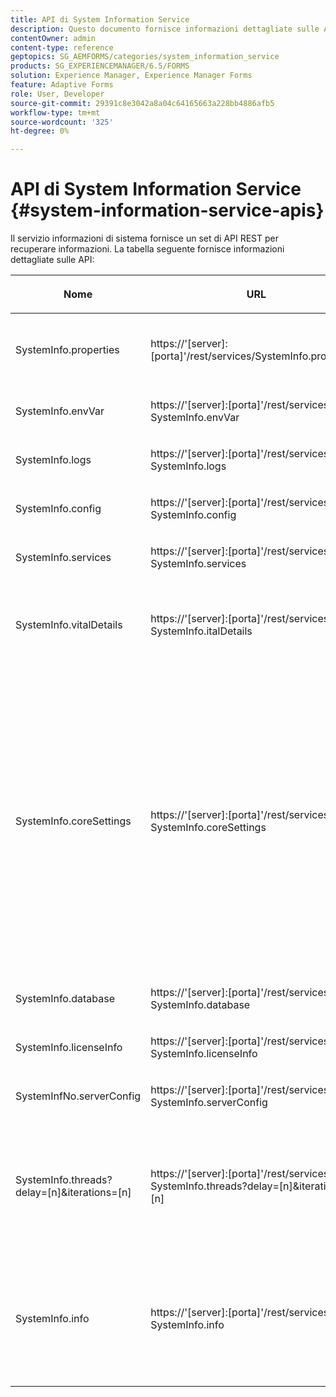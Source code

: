 ```yaml
---
title: API di System Information Service
description: Questo documento fornisce informazioni dettagliate sulle API fornite dal servizio informazioni di sistema.
contentOwner: admin
content-type: reference
geptopics: SG_AEMFORMS/categories/system_information_service
products: SG_EXPERIENCEMANAGER/6.5/FORMS
solution: Experience Manager, Experience Manager Forms
feature: Adaptive Forms
role: User, Developer
source-git-commit: 29391c8e3042a8a04c64165663a228bb4886afb5
workflow-type: tm+mt
source-wordcount: '325'
ht-degree: 0%

---
```


# API di System Information Service {#system-information-service-apis}

Il servizio informazioni di sistema fornisce un set di API REST per recuperare informazioni. La tabella seguente fornisce informazioni dettagliate sulle API:

<table>
 <thead>
  <tr>
   <th><p>Nome</p></th>
   <th><p>URL</p></th>
   <th><p>Descrizione</p></th>
  </tr>
 </thead>
 <tbody>
  <tr>
   <td><p>SystemInfo.properties</p></td>
   <td><p>https://'[server]:[porta]'/rest/services/SystemInfo.properties'</p></td>
   <td><p>Questa API è un wrapper per <a href="https://docs.oracle.com/javase/6/docs/api/java/lang/System.html#getProperties()">system.getProperties</a> API Java. Recupera la configurazione dell’ambiente di lavoro corrente. </p></td>
  </tr>
  <tr>
   <td><p>SystemInfo.envVar</p></td>
   <td><p>https://'[server]:[porta]'/rest/services/ SystemInfo.envVar</p></td>
   <td><p>Recupera tutte le variabili di ambiente del sistema operativo host. </p></td>
  </tr>
  <tr>
   <td><p>SystemInfo.logs</p></td>
   <td><p>https://'[server]:[porta]'/rest/services/ SystemInfo.logs</p></td>
   <td><p>Scarica un file zip contenente i registri del server applicazioni. </p></td>
  </tr>
  <tr>
   <td><p>SystemInfo.config</p></td>
   <td><p>https://'[server]:[porta]'/rest/services/ SystemInfo.config</p></td>
   <td><p>Recupera tutto il contenuto del file config.xml. </p></td>
  </tr>
  <tr>
   <td><p>SystemInfo.services</p></td>
   <td><p>https://'[server]:[porta]'/rest/services/ SystemInfo.services</p></td>
   <td><p>Recupera lo stato e i parametri di configurazione dei servizi AEM Forms.</p></td>
  </tr>
  <tr>
   <td><p>SystemInfo.vitalDetails</p></td>
   <td><p>https://'[server]:[porta]'/rest/services/ SystemInfo.italDetails</p></td>
   <td><p>Recupera il tempo di attività del server, gli argomenti JVM, la memoria di sistema, la dimensione heap, il nome del sistema operativo, il numero di thread attivi e il numero di thread. </p></td>
  </tr>
  <tr>
   <td><p>SystemInfo.coreSettings</p></td>
   <td><p>https://'[server]:[porta]'/rest/services/ SystemInfo.coreSettings</p></td>
   <td><p>Recupera i valori delle seguenti proprietà:</p>
    <ul>
     <li><p>AdobeTempDir</p></li>
     <li><p>AdobeServerFontDir</p></li>
     <li><p>CustomerFontDir</p></li>
     <li><p>GlobalDocumentStorageRootDir</p></li>
     <li><p>DefaultDocumentMaxInlineSize</p></li>
     <li><p>DefaultDocumentDisposingTimeout</p></li>
     <li><p>EnableDocumentDBStorage</p></li>
     <li><p>GlobalDocumentStorageUseNetworkShare</p></li>
     <li><p>EnableFIPS</p></li>
     <li><p>EnableWSDL</p></li>
     <li><p>FileConfigurazioneServiziDati </p></li>
     <li><p>EnableRDS</p></li>
    </ul><p></p></td>
  </tr>
  <tr>
   <td><p>SystemInfo.database</p></td>
   <td><p>https://'[server]:[porta]'/rest/services/ SystemInfo.database</p></td>
   <td><p>Recupera informazioni dettagliate sul database.</p></td>
  </tr>
  <tr>
   <td><p>SystemInfo.licenseInfo</p></td>
   <td><p>https://'[server]:[porta]'/rest/services/ SystemInfo.licenseInfo</p></td>
   <td><p>Recupera le informazioni sulla versione e sulla licenza dei componenti AEM Form installati. </p></td>
  </tr>
  <tr>
   <td><p>SystemInfNo.serverConfig</p></td>
   <td><p>https://'[server]:[porta]'/rest/services/ SystemInfo.serverConfig</p></td>
   <td><p>Scarica i file di configurazione del server applicazioni host. </p></td>
  </tr>
  <tr>
   <td><p>SystemInfo.threads?delay=[n]&amp;iterations=[n]</p></td>
   <td><p>https://'[server]:[porta]'/rest/services/ SystemInfo.threads?delay=[n]&amp;iterations=[n]</p></td>
   <td><p>Recupera il conteggio e la traccia dello stack dei thread attivi. Accetta i seguenti parametri:</p>
    <ul>
     <li><p>iterations= [n]: specifica il numero di iterazioni. Sostituire n con un numero. </p></li>
     <li><p>Delay= [n]: specifica il numero di millisecondi di attesa prima di avviare l'iterazione successiva. </p></li>
    </ul><p></p></td>
  </tr>
  <tr>
   <td><p>SystemInfo.info</p></td>
   <td><p>https://'[server]:[porta]'/rest/services/ SystemInfo.info</p></td>
   <td><p>Questa API è un wrapper per tutte le API del servizio informazioni di sistema. Internamente, esegue tutte le API di informazioni di sistema e scarica le informazioni in formato zip. </p><p><i><strong>nota</strong>: SystemInfo.info non fornisce il conteggio e la traccia dello stack dei thread attivi. </i></p></td>
  </tr>
 </tbody>
</table>
